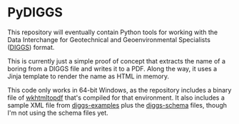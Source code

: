 # PyDIGGS
This repository will eventually contain Python tools for working with the Data Interchange for Geotechnical and Geoenvironmental Specialists ([DIGGS](https://geoinstitute.org/special-projects/diggs)) format.

This is currently just a simple proof of concept that extracts the name of a boring from a DIGGS file and writes it to a PDF. Along the way, it uses a Jinja template to render the name as HTML in memory.

This code only works in 64-bit Windows, as the repository includes a binary file of [wkhtmltopdf](https://wkhtmltopdf.org/) that's compiled for that environment. It also includes a sample XML file from [diggs-examples](https://github.com/DIGGSml/diggs-examples) plus the [diggs-schema](https://github.com/DIGGSml/diggs-schema) files, though I'm not using the schema files yet.
